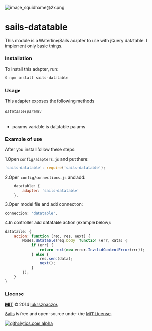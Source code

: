 ![image_squidhome@2x.png](http://i.imgur.com/RIvu9.png)

# sails-datatable

This module is a Waterline/Sails adapter to use with jQuery datatable. 
I implement only basic things.

### Installation

To install this adapter, run:

```sh
$ npm install sails-datatable
```

### Usage

This adapter exposes the following methods:

###### `datatable(params)`

+ params variable is datatable params

### Example of use

After you install follow these steps:

1.Open `config/adapters.js` and put there:
```javascript
'sails-datatable': require('sails-datatable');
```
2.Open `config/connections.js` and add:
```javascript
    datatable: {
        adapter: 'sails-datatable'
    },
```
3.Open model file and add connection:
```javascript
connection: 'datatable',
```
4.In controller add datatable action (example below):
```javascript
datatable: {
	action: function (req, res, next) {
		Model.datatable(req.body, function (err, data) {
			if (err) {
				return next(new error.InvalidContentError(err));
			} else {
				res.send(data);
				next();
			}
		});
	}
}
```
### License

**[MIT](./LICENSE)**
&copy; 2014 [lukaszpaczos](http://github.com/lukaszpaczos)

[Sails](http://sailsjs.org) is free and open-source under the [MIT License](http://sails.mit-license.org/).


[![githalytics.com alpha](https://cruel-carlota.pagodabox.com/8acf2fc2ca0aca8a3018e355ad776ed7 "githalytics.com")](http://githalytics.com/balderdashy/waterline-datatable/README.md)


